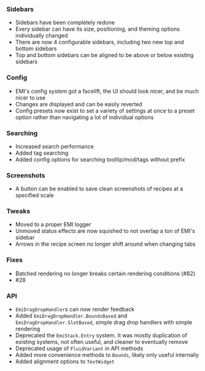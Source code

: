 ### Sidebars
* Sidebars have been completely redone
* Every sidebar can have its size, positioning, and theming options individually changed
* There are now 4 configurable sidebars, including two new top and bottom sidebars
* Top and bottom sidebars can be aligned to be above or below existing sidebars

### Config
* EMI's config system got a facelift, the UI should look nicer, and be much nicer to use
* Changes are displayed and can be easily reverted
* Config presets now exist to set a variety of settings at once to a preset option rather than navigating a lot of individual options

### Searching
* Increased search performance
* Added tag searching
* Added config options for searching tooltip/mod/tags without prefix

### Screenshots
* A button can be enabled to save clean screenshots of recipes at a specified scale

### Tweaks
* Moved to a proper EMI logger
* Unmoved status effects are now squished to not overlap a ton of EMI's sidebar
* Arrows in the recipe screen no longer shift around when changing tabs

### Fixes
* Batched rendering no longer breaks certain rendering conditions (#82)
* #28

### API
* `EmiDragDropHandler`s can now render feedback
* Added `EmiDragDropHandler.BoundsBased` and `EmiDragDropHandler.SlotBased`, simple drag drop handlers with simple rendering
* Deprecated the `EmiStack.Entry` system. It was mostly duplication of existing systems, not often useful, and cleaner to eventually remove
* Deprecated usage of `FluidVariant` in API methods
* Added more convenience methods to `Bounds`, likely only useful internally
* Added alignment options to `TextWidget`
